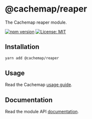 # @cachemap/reaper

The Cachemap reaper module.

[![npm version](https://badge.fury.io/js/%40cachemap%2Freaper.svg)](https://badge.fury.io/js/%40cachemap%2Freaper)
[![License: MIT](https://img.shields.io/badge/License-MIT-yellow.svg)](LICENSE)

## Installation

```bash
yarn add @cachemap/reaper
```

## Usage

Read the Cachemap [usage guide](../../README.md).

## Documentation

Read the module API [documentation](docs/README.md).